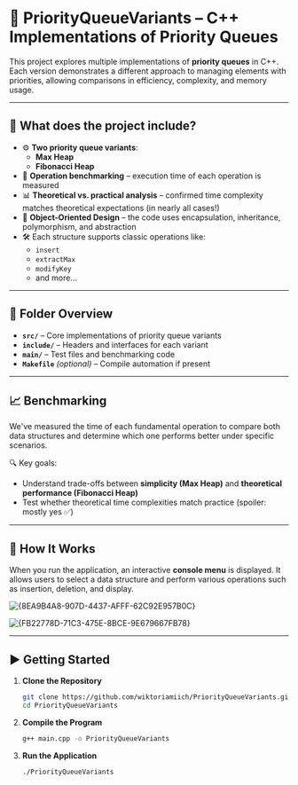 # 🧮 PriorityQueueVariants – C++ Implementations of Priority Queues

This project explores multiple implementations of **priority queues** in C++. Each version demonstrates a different approach to managing elements with priorities, allowing comparisons in efficiency, complexity, and memory usage.

---

## 🧩 What does the project include?

- ⚙️ **Two priority queue variants**:
  - **Max Heap**
  - **Fibonacci Heap**
- 🧪 **Operation benchmarking** – execution time of each operation is measured
- 📊 **Theoretical vs. practical analysis** – confirmed time complexity matches theoretical expectations (in nearly all cases!)
- 🧠 **Object-Oriented Design** – the code uses encapsulation, inheritance, polymorphism, and abstraction
- 🛠️ Each structure supports classic operations like:
  - `insert`
  - `extractMax`
  - `modifyKey`
  - and more...

---

## 📂 Folder Overview

- **`src/`** – Core implementations of priority queue variants
- **`include/`** – Headers and interfaces for each variant
- **`main/`** – Test files and benchmarking code
- **`Makefile`** *(optional)* – Compile automation if present

---

## 📈 Benchmarking

We've measured the time of each fundamental operation to compare both data structures and determine which one performs better under specific scenarios.

🔍 Key goals:
- Understand trade-offs between **simplicity (Max Heap)** and **theoretical performance (Fibonacci Heap)**
- Test whether theoretical time complexities match practice (spoiler: mostly yes ✅)

---

## 🧪 How It Works

When you run the application, an interactive **console menu** is displayed. It allows users to select a data structure and perform various operations such as insertion, deletion, and display.

![{8EA9B4A8-907D-4437-AFFF-62C92E957B0C}](https://github.com/user-attachments/assets/d07cd7a5-3c08-470f-866e-a7f203bd972b)

![{FB22778D-71C3-475E-8BCE-9E679667FB78}](https://github.com/user-attachments/assets/d8c7033b-61b9-4f7f-a57c-c8fe21653a00)

---

## ▶️ Getting Started

1. **Clone the Repository**

   ```bash
   git clone https://github.com/wiktoriamiich/PriorityQueueVariants.git
   cd PriorityQueueVariants

2. **Compile the Program**

   ```bash
   g++ main.cpp -o PriorityQueueVariants

3. **Run the Application**

   ```bash
   ./PriorityQueueVariants



